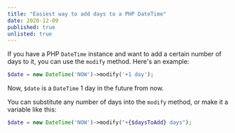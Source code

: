 ```yaml
---
title: "Easiest way to add days to a PHP DateTime"
date: 2020-12-09
published: true
unlisted: true
---
```


If you have a PHP `DateTime` instance and want to add a certain number of days to it, you can use the `modify` method. Here's an example:

```php
$date = new DateTime('NOW')->modify('+1 day');
```

Now, `$date` is a `DateTime` 1 day in the future from now.

You can substitute any number of days into the `modify` method, or make it a variable like this:

```php
$date = new DateTime('NOW')->modify("+{$daysToAdd} days");
```
